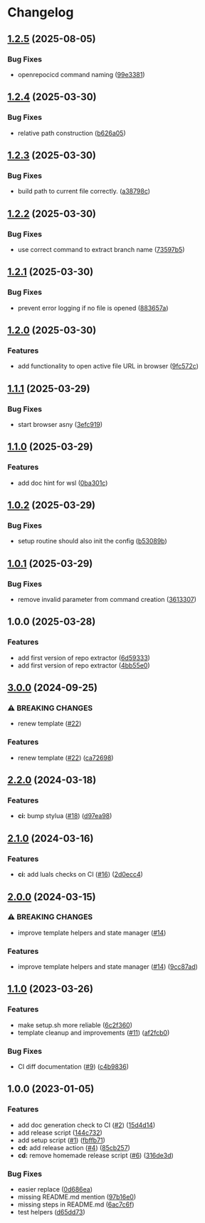 # Changelog

## [1.2.5](https://github.com/jangraefen/open-repo.nvim/compare/v1.2.4...v1.2.5) (2025-08-05)


### Bug Fixes

* openrepocicd command naming ([99e3381](https://github.com/jangraefen/open-repo.nvim/commit/99e33818231a785533b31dca43239bec61ec5414))

## [1.2.4](https://github.com/jangraefen/open-repo.nvim/compare/v1.2.3...v1.2.4) (2025-03-30)


### Bug Fixes

* relative path construction ([b626a05](https://github.com/jangraefen/open-repo.nvim/commit/b626a05ccbc42eed7d062d3e0be573d28c7a9fc4))

## [1.2.3](https://github.com/jangraefen/open-repo.nvim/compare/v1.2.2...v1.2.3) (2025-03-30)


### Bug Fixes

* build path to current file correctly. ([a38798c](https://github.com/jangraefen/open-repo.nvim/commit/a38798c2066297a6e8ce49c3c4eadca18fcf8bf2))

## [1.2.2](https://github.com/jangraefen/open-repo.nvim/compare/v1.2.1...v1.2.2) (2025-03-30)


### Bug Fixes

* use correct command to extract branch name ([73597b5](https://github.com/jangraefen/open-repo.nvim/commit/73597b54bde916aef39dc567cb62ce5d4c0f7444))

## [1.2.1](https://github.com/jangraefen/open-repo.nvim/compare/v1.2.0...v1.2.1) (2025-03-30)


### Bug Fixes

* prevent error logging if no file is opened ([883657a](https://github.com/jangraefen/open-repo.nvim/commit/883657ad6734a04773bdbf2f4a0dde6444b5085f))

## [1.2.0](https://github.com/jangraefen/open-repo.nvim/compare/v1.1.1...v1.2.0) (2025-03-30)


### Features

* add functionality to open active file URL in browser ([9fc572c](https://github.com/jangraefen/open-repo.nvim/commit/9fc572cf994aa510da6b2d9cf49e57c6381685c4))

## [1.1.1](https://github.com/jangraefen/open-repo.nvim/compare/v1.1.0...v1.1.1) (2025-03-29)


### Bug Fixes

* start browser asny ([3efc919](https://github.com/jangraefen/open-repo.nvim/commit/3efc91982ad381310da4bfdb055abc4222f8b7f3))

## [1.1.0](https://github.com/jangraefen/open-repo.nvim/compare/v1.0.2...v1.1.0) (2025-03-29)


### Features

* add doc hint for wsl ([0ba301c](https://github.com/jangraefen/open-repo.nvim/commit/0ba301ccb563031c98b2ab974f15d909bc296662))

## [1.0.2](https://github.com/jangraefen/open-repo.nvim/compare/v1.0.1...v1.0.2) (2025-03-29)


### Bug Fixes

* setup routine should also init the config ([b53089b](https://github.com/jangraefen/open-repo.nvim/commit/b53089b90310122e61b22dac40e211f42afa807e))

## [1.0.1](https://github.com/jangraefen/open-repo.nvim/compare/v1.0.0...v1.0.1) (2025-03-29)


### Bug Fixes

* remove invalid parameter from command creation ([3613307](https://github.com/jangraefen/open-repo.nvim/commit/361330788d8318ef13e401105312b8e0138ce436))

## 1.0.0 (2025-03-28)


### Features

* add first version of repo extractor ([6d59333](https://github.com/jangraefen/open-repo.nvim/commit/6d5933317895fd2120ce6720532aef5697b0986c))
* add first version of repo extractor ([4bb55e0](https://github.com/jangraefen/open-repo.nvim/commit/4bb55e0230ca9e9a31c29208ebb7466d6878032a))

## [3.0.0](https://github.com/shortcuts/neovim-plugin-boilerplate/compare/v2.2.0...v3.0.0) (2024-09-25)


### ⚠ BREAKING CHANGES

* renew template ([#22](https://github.com/shortcuts/neovim-plugin-boilerplate/issues/22))

### Features

* renew template ([#22](https://github.com/shortcuts/neovim-plugin-boilerplate/issues/22)) ([ca72698](https://github.com/shortcuts/neovim-plugin-boilerplate/commit/ca726988e6711508ada1ee0e554824827d00e3be))

## [2.2.0](https://github.com/shortcuts/neovim-plugin-boilerplate/compare/v2.1.0...v2.2.0) (2024-03-18)


### Features

* **ci:** bump stylua ([#18](https://github.com/shortcuts/neovim-plugin-boilerplate/issues/18)) ([d97ea98](https://github.com/shortcuts/neovim-plugin-boilerplate/commit/d97ea98e85fb55a57e2ff9618982261e7d1a33d0))

## [2.1.0](https://github.com/shortcuts/neovim-plugin-boilerplate/compare/v2.0.0...v2.1.0) (2024-03-16)


### Features

* **ci:** add luals checks on CI ([#16](https://github.com/shortcuts/neovim-plugin-boilerplate/issues/16)) ([2d0ecc4](https://github.com/shortcuts/neovim-plugin-boilerplate/commit/2d0ecc406f7b8a2c4fab5a7ed83967f6a35cbd5d))

## [2.0.0](https://github.com/shortcuts/neovim-plugin-boilerplate/compare/v1.1.0...v2.0.0) (2024-03-15)


### ⚠ BREAKING CHANGES

* improve template helpers and state manager ([#14](https://github.com/shortcuts/neovim-plugin-boilerplate/issues/14))

### Features

* improve template helpers and state manager ([#14](https://github.com/shortcuts/neovim-plugin-boilerplate/issues/14)) ([9cc87ad](https://github.com/shortcuts/neovim-plugin-boilerplate/commit/9cc87add9fffd7e54b9f37573ed105f2234c7ccd))

## [1.1.0](https://github.com/shortcuts/neovim-plugin-boilerplate/compare/v1.0.0...v1.1.0) (2023-03-26)


### Features

* make setup.sh more reliable ([6c2f360](https://github.com/shortcuts/neovim-plugin-boilerplate/commit/6c2f360be9acd1c747f9cce112c6a0205e76532c))
* template cleanup and improvements ([#11](https://github.com/shortcuts/neovim-plugin-boilerplate/issues/11)) ([af2fcb0](https://github.com/shortcuts/neovim-plugin-boilerplate/commit/af2fcb0ffcac54eb9e4092bb860c22e29d2579dc))


### Bug Fixes

* CI diff documentation ([#9](https://github.com/shortcuts/neovim-plugin-boilerplate/issues/9)) ([c4b9836](https://github.com/shortcuts/neovim-plugin-boilerplate/commit/c4b98367f82a6fe47d7268ac7a3887643831eac8))

## 1.0.0 (2023-01-05)


### Features

* add doc generation check to CI ([#2](https://github.com/shortcuts/neovim-plugin-boilerplate/issues/2)) ([15d4d14](https://github.com/shortcuts/neovim-plugin-boilerplate/commit/15d4d1462f0bf99349ddd626d8f1a4b1b95f8a14))
* add release script ([144c732](https://github.com/shortcuts/neovim-plugin-boilerplate/commit/144c732b598c01c52f81d89f085ff5a5aefe1a1f))
* add setup script ([#1](https://github.com/shortcuts/neovim-plugin-boilerplate/issues/1)) ([fbffb71](https://github.com/shortcuts/neovim-plugin-boilerplate/commit/fbffb71deea4fafb4e76c5901fa263b155ab8e94))
* **cd:** add release action ([#4](https://github.com/shortcuts/neovim-plugin-boilerplate/issues/4)) ([85cb257](https://github.com/shortcuts/neovim-plugin-boilerplate/commit/85cb257bfe0c2770364541044cfc478cecf58a2a))
* **cd:** remove homemade release script ([#6](https://github.com/shortcuts/neovim-plugin-boilerplate/issues/6)) ([316de3d](https://github.com/shortcuts/neovim-plugin-boilerplate/commit/316de3d10be0f704bdfecde3d889efe9c2e57570))


### Bug Fixes

* easier replace ([0d686ea](https://github.com/shortcuts/neovim-plugin-boilerplate/commit/0d686eab4a45c4437bfaa3fdf8365de305587dff))
* missing README.md mention ([97b16e0](https://github.com/shortcuts/neovim-plugin-boilerplate/commit/97b16e028283cc7a47421da518cd51c3db206427))
* missing steps in README.md ([6ac7c6f](https://github.com/shortcuts/neovim-plugin-boilerplate/commit/6ac7c6fab61fd9af968ad476161b06406692ca87))
* test helpers ([d65dd73](https://github.com/shortcuts/neovim-plugin-boilerplate/commit/d65dd73119ec466bdd99d9833f27c4f6a936fe1e))
